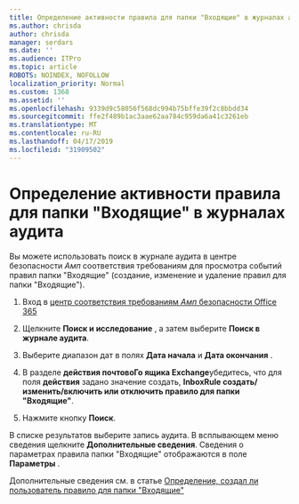 ```yaml
---
title: Определение активности правила для папки "Входящие" в журналах аудита
ms.author: chrisda
author: chrisda
manager: serdars
ms.date: ''
ms.audience: ITPro
ms.topic: article
ROBOTS: NOINDEX, NOFOLLOW
localization_priority: Normal
ms.custom: 1368
ms.assetid: ''
ms.openlocfilehash: 9339d9c58056f568dc994b75bffe39f2c8bbdd34
ms.sourcegitcommit: ffe2f489b1ac3aae62aa784c959da6a41c3261eb
ms.translationtype: MT
ms.contentlocale: ru-RU
ms.lasthandoff: 04/17/2019
ms.locfileid: "31909502"
---
```

# <a name="identify-inbox-rule-activity-in-audit-logs"></a>Определение активности правила для папки "Входящие" в журналах аудита

Вы можете использовать поиск в журнале аудита в центре безопасности _Амп_ соответствия требованиям для просмотра событий правил папки "Входящие" (создание, изменение и удаление правил для папки "Входящие").

1. Вход в [центр соответствия требованиям _Амп_ безопасности Office 365](https://protection.office.com/)

2. Щелкните **Поиск и исследование** , а затем выберите **Поиск в журнале аудита**.

3. Выберите диапазон дат в полях **Дата начала** и **Дата окончания** .

4. В разделе **действия почтовоГо ящика Exchange**убедитесь, что для поля **действия** задано значение создать, **InboxRule создать/изменить/включить или отключить правило для папки "Входящие"**.

5. Нажмите кнопку **Поиск**.

В списке результатов выберите запись аудита. В всплывающем меню сведения щелкните **Дополнительные сведения**. Сведения о параметрах правила папки "Входящие" отображаются в поле **Параметры** .

Дополнительные сведения см. в статье [Определение, создал ли пользователь правило для папки "Входящие"](https://docs.microsoft.com//office365/securitycompliance/auditing-troubleshooting-scenarios#determining-if-a-user-created-an-inbox-rule)
